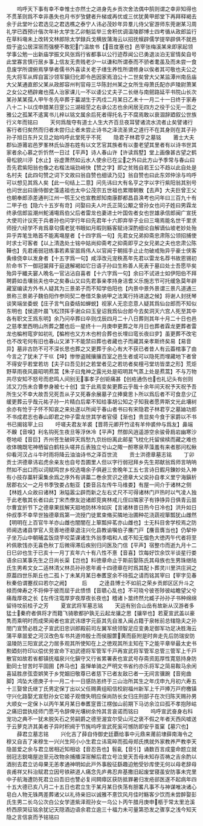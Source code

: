 <!-- { "loadSidebar": true } -->
　　呜呼天下事有幸不幸惟士亦然士之进身先乡贡次舍法偶中鹄则谓之幸非知得也不贯革则爲不幸非愚失也月书岁攷健者升梯或再优或三优犹黄甲郎堂下再拜释褐去余于此堂叶公君选见之君选樵之泰宁人讳必茂妙年异羣儿侍父宦游师东莞谢某习周礼学已酉预计偕次年补太学生乙卯魁监举三舍积优调温陵郡博士四考循从政郎监行在草料塲未上改转文林郎除太学録兵戈横放蒲海云以招抚幙辟儒学提举辟俱不就邑燬于盗公居深宻而强梗不敢犯门温故书【音度塞也】邑宰张梅溪某来即家起领学事公勉一出新庙学振文风张爲行省都事以公行迹荐闻公已勇退淡泊无宦情矣自号此堂寡言慎行居乡事上信友无贵贱老少一以谦和所谓泰而不骄者耄虽及而未尝一食息废学所谓俯焉孳孳者儒书外喜读关老子缮生养性所谓修身以俟者其可敬也夫公之先大将军从辉自富沙领军鎭归化即令邑因家焉洎公十二世矣曾大父某监潭州南岳庙大父某通直郎父某从政郎容州判官母三华陈封州某之女所生母萧氏配亦庐陵尉萧某之女公之栖辟雍也孺人治家课儿一不以诿公丈夫子二长继与南劒路延平书院山长次某孙某某孺人甲午冬先卒葬于蟇湖生于丙戍二月某日乙未十一月二十一日终于家寿八十二卜以戊申腊某日窆公三湖祖茔之右承公志也余闲居无四方之役于公无一靣之雅公之孤某不逺寓书儿梓以铭文属余后死者得托名于不腐焉敢以衰涸辞廼叙公世族行义年而铭曰
　　天何爲哉夺有道士人生大齐百旦夜耳譬诸流水流者止矣譬诸行客行者归矣然而归者未尝归止者未尝止诗书之泽流圣贤之道行不在其身则在其子孙孙子旭日东升又旦之始呜呼此堂死乎不死
　　隐君子林君亨之墓铭
　　莆士大夫郡仙游莆岩邑罗峯林氏仙游右姓有以文艺官其族者有以耋老望其里者有以诗书世其家者余心慕之忻忻然一日过【平声】诗人春山许【许读爲墅】堂上画像甚古望之鹤骨松貌川渟【水止】谷虚萧然如云水人使余已在尘之外曰此方山予季常与春山曰吾先君紫阳翁也像之右楷法端劲峭快【赞之字】即之贫贱自若王公不趋以此自处是名村夫【此四句赞之词下文故曰翁自赞也细读乃见】翁自赞也曰此东郊仲涂与呜呼可以想见其爲人矣【此一句结上二意】问先讳曰大有名亨之字以字行紫阳翁其别号也问世出曰唐侍御史藻逺祖也太中公茂宗五世祖也累赠朝散【去声】大夫巨曾王父也朝奉郎添差通判江州一鹗王父也宣教郎知南康郡都昌县涣考也问年曰三百九十有二甲子也【隐六十五岁有竒】问娶曰夫人叶氏正简公颙之曾孙女也问子姓曰男霖龙终承信郎监潮州鮀浦塲爲伯父后者雷龙也妻进士叶国佐者女也世雄承信郎闽广宣抚大使司计议死于兵者孙也问学行年曰先君年十六即弃举子业曰三塲焉能名世千里求师授六经学不肯爲章句儒老犹书眼如月暇则觞客赋诗深酌细论自解谪仙坡老妙处殆异乎弄笔生皓首不能离塲屋者【十四字爲一句】先君女兄弟抑斋忠肃陈公领招捕使时求士可客者【以上清逸处士铭中姑尚抑斋考之抑斋即亨之女兄弟之夫也忠肃公陈鞾也】先君甫弱冠练事若素宦噐爲伟人以官闻于朝摇手止止勿破戒殆异乎豪士侠客夤缘侥幸以发身者【十五字爲一句】咸淳改元宠秩髙年先君以雷龙名荐书故恩锡初阶命书下一御冠裳拜于庭退解褐如它日语子孙曰生称善人死表于墓曰处士吾愿毕矣殆异乎纎夫窭人晩名一官沾沾自喜者【十六字爲一句】余曰不试进士如伊阳伯不拜聘爵如击壤翁夫也中之矣春山又曰先君事亲孝持身洁耆义乐施志节可托缓急莫年辟藏室编读方外书人疑其为三景弟子而不知学伯阳也【内景中景外景谓三景凡道通三景称三景弟子魏伯阳作参同契二巻借爻象纳甲之法寓行持进退之候】将谢人封抚琴谈笑端坐委蜕【庄子言气自委结如蝉蜕】视家人无恋恋意人疑其爲仙台郎而不知似东明也【侯道叶晨飞松顶挥手谢众曰玉皇诏我爲仙台郎今去矣洞天六宫人死至其中各有职文王爲东明】余乃问卒葬曰卒则戊辰四月二十八日葬则其年十月二十日也邑之慈孝里西明山所葬之麓也后一星终十一月庚申更葬之年月日也葬者霖龙更葬者雷龙也楄柎窀穸如初礼【楄柎也又方木也柎合葬也长埋曰窀长夜曰穸】虽更葬不改宅也不改宅何有旧也春山又涕下不能禁曰葬也者藏也子而藏其亲孝斯终矣易【易音异】墓非古防不可不深长思也葬之又更葬于余心有大不获已者昔人有云葢棺事了由今言之了犹未了干巛【坤】惨惨盗贼攘攘百室之邑生者或可以隐死而埋藏地下者曾不得安乎若堂若坊【夫子曰吾见封之若堂者见之若坊者矣檀弓堂坊皆垄之形】荒炬野草雨夜风晨昭明焄蒿【朱子曰鬼神之露光处是昭明其气蒸上处是焄蒿】不与万物共尽安知不怒号而悲鸣人间别无事孝子创钜痛甚【创疮通伤也也礼记头有创则沭又刀伤未合曹参身被七十创】宜于此焉变矣更葬云乎哉十余年间天祝予天祝予吾所生父不幸大故吾兄死吾从子又死春余展墓孑立捧奠思卜所以爲后者不可食息少辽缓更葬云乎哉元祐子孙一片精白后辈不知给事胡公知之子知我者愿畀斯文光此壤树余亦有怆于子怀不知哀之来处遂以所闻于春山者书曰有宋隐君子林君亨之墓廸功郎不书成君志也春山即君之仲子雷龙世其学者官侵【渐也】贵显矣今食于家爵以不书书已揭铭宰上曰
　　吁嗟夫君友羊裘【晋蒋元卿开竹迳有羊仲裘仲与爲友】鼻端不齅【音嗅】利名钩死生夜旦等浮休冷【平声】然御风逍遥游空余骏骨扃岩幽寒沙卷地岠【音巨】齐州苍生破碎天爲愁九京纷纷离此邮星飞枕化托留侯椟而藏之难也收体魄既宅神栖留白鹤柱头嗟井丘表独立兮山之陬一酹寒泉苹藻羞有来者那问松楸仰看河汉占斗牛时雨将降云油油诗书之泽百世流
　　贡士洪德章墓志铭
　　丁卯贡士洪德章讳岩虎余亲友也自号吾圃里人但以字行弱冠拜乡先生郑献翁爲师言呐呐然如不出口而以词赋鸣世乡校选塲余子俱避三舍晚年工五七言诗日鍜月錬妙处入神有小技存藁轩渠集余爲之序外有讲藁二巻余赏识之德章大父奕孙自孝义里宁海鎭析居郡右父一之月书季攷娄占魁亚【娄音吕左传牛马维娄】有屋一间介于诸林之侧【林姓人众故曰诸林】湫隘嚣尘辟而新之左右丈尺不可得诸林门戸热时以气凌人独于此老敬其长者曰此丁宋杰僚友迨诸郎竞爽林戒儿侄曰隣家子有铮铮异日俱青云噐尔曹宜折节下之德章果拔解天廻地防林冷如灰【言诸林昔日热今日冷也】洪升如日仲叔季不幸早世独德章爲第一流授门徒累束脩买隣地治圃种花浇蔬视箪瓢犹山雌然【明明在上百官牛羊亦山雌也闇闇在上箪瓢捽茗亦山雌也】士无科目舍学校焉之防师阃选诸县学官人竞善地德章退注兴化县教谕嘱伯子譍门戸【譍音膺当也】仍挈仲子坐万山中朝晡盂饭烧芋咬菜课诸生外翁季唱和人或不知无愠色大徳丙午代者将至衿佩歌饯亦无喜色秋丁后微得滞后疾别归问医及门信【平声】宿整巾而逝九月十二日巳卯也生于已亥十一月丁亥年六十有八性不憙【音喜】饮每好饮余饮半谈星行娄语余曰某事先生之日尚长渠【岂也】料徳章命止于斯前娶陈氏其母族也生男珠继陆氏生男希文女二适林清父林员孙孙恩年甫十四德章在时爲其配卜葬灵川里洪庄涧之原葢四世乐斯丘也二孤卜丁未某月某日奉匶窆余不待孤之请而铭其宰曰【宰字见春秋秦伯谓蹇叔曰若尔之阙】
　　后
　　之逹县博士不如前之荣乡贡郎区区升斗之禄而俾寿之不将伸于彼而屈于此愦愦【音聩心乱也】不可晓兮彼苍陟彼岵瞻望父兮痛哉厚夜之长【左传注窀厚穸夜厚夜长夜也】稽诸卜筮终然允臧子孙孙子书种绵绵留待坟前桂子之芳
　　夏宣武将军墓志铭
　　天运有别合山岳有故新从汉游者多猛士秦府者俱将才而籍飞骑歌都护孰无云起龙骧之思【骧举也】若夏宣武盖以豪隽而乘明时而成荣闻者也宣武讳璟字元臣其先自淮入闽占籍于泉帐前总辖隐夫之孙閤门宣赞必胜之子宣武旧忠训郎殿前司左翼军统领智足应变勇足御军功足决胜海云蒲平章噐爱之河汉改色车书共道帅殷士而侯服篚黄而臣附是时奔走先后防瑞安防温陵防三阳宣武之力居多观其所使知在上之徳观其所主知在下之能平章举最太史书勲廼刻符印以偿优劳宣命下初武德将军管军千戸再宣武将军管军总管三管军上千戸散官如故若省都镇抚福泉兴化鎭守又行省累署表也宣武号存斋资厖厚性寛慈持身防勤同士甘苦时平固圉【养马也】虽惮单骑之严明文书省约亦乐将军之简易鞍马余闲喜延胜彦弦壶娯笑于乡党姻旧敬尊已者慈下已者友敌已者一无间言骥踠【音宛曲脚】鸿坠大德庚子十一月二十一日感防恙终于三山治所其生之年戊申九月初六寿五十三娶曾氏继丁氏男定保丁出以父任赐黄组昭信校尉福州新军上千戸捧万戸府檄镇守兴化路娶尤宣慰孙女它姬子观僧失明应保尚防长女归庄刑部子在次归陈天赐孙男大顺女一定保卜以丙午某月某日奉匶窆晋江楞伽山前期下马访余泣曰孤不孝抱陟岵之痛旧尝执经师门愿丐令辞俾光壤树余怜其言哀诺而铭曰
　　呜呼宣武奋身右科宠功之典不一犹未脱矢石之劳嗣爵之德至渥宜尔受山河之褒不假之年者天西风嘘送于云萝克济其美者子异时积阀于节旄呜呼宣武死奚可憾防即安乎茧窠【墓穴也】
　　薛君立墓志铭
　　兴化吉了薛自侍御史廷覇给事中元鼎来莆前埭薛南海令之穆又自吉了来穆生一兴兴生阿小小生君立讳鸾晬而孤母郑氏携就外家教养严教李天隐噐爱之余与君立居相近知相谂【音忍告也】髫齓【音引】诵数百言成童命题立就弱冠志鋭塲屋迨至元改物余捕播深宻解后君立号泣旻天吾母未知存否祷之吉余酌以酒别去君立访母果无恙孝通神明如此戸外事殷征繇趣迫勉受钞库使无何以母老辞母丧甫祥又科治赋君立因号铁耕道人痛念先庐弗忍弃基撒旧起废堂寝虽安防事未完里中子航海遭防死君立曰吾旧也讐必复间闗瘴区获防抵罪暑归发疮郤医遂不起病年四十五大德已亥八月二十五日也君立生于某月某日佚荡有胆畧凡事不与神谋唯决诸心皂白人物无铢两差葬诸父以礼待亲旧以诚雅不憙饮风月佳时觞客少饮而未尝醉娶彭氏生男二长乌公次白公女学道紫泽观孙女一乌公卜丙午腊月庚申柩于常太里沧溪桥西原哭征铭余犹记天隠酒边语余君立逾三十福力未可量第恐发之骤享之浅今知天隐之言信哀而予铭铭曰
